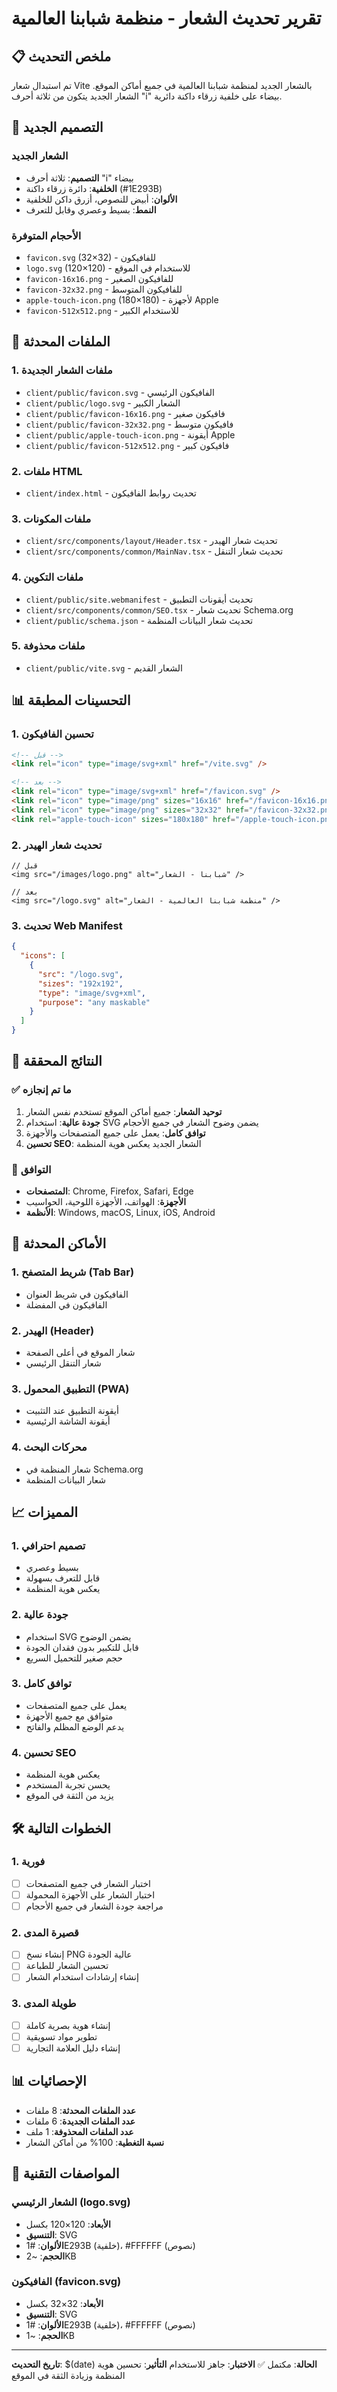# تقرير تحديث الشعار - منظمة شبابنا العالمية

## 📋 ملخص التحديث

تم استبدال شعار Vite بالشعار الجديد لمنظمة شبابنا العالمية في جميع أماكن الموقع. الشعار الجديد يتكون من ثلاثة أحرف "i" بيضاء على خلفية زرقاء داكنة دائرية.

## 🎨 التصميم الجديد

### الشعار الجديد

- **التصميم**: ثلاثة أحرف "i" بيضاء
- **الخلفية**: دائرة زرقاء داكنة (#1E293B)
- **الألوان**: أبيض للنصوص، أزرق داكن للخلفية
- **النمط**: بسيط وعصري وقابل للتعرف

### الأحجام المتوفرة

- `favicon.svg` (32×32) - للفافيكون
- `logo.svg` (120×120) - للاستخدام في الموقع
- `favicon-16x16.png` - للفافيكون الصغير
- `favicon-32x32.png` - للفافيكون المتوسط
- `apple-touch-icon.png` (180×180) - لأجهزة Apple
- `favicon-512x512.png` - للاستخدام الكبير

## 🔧 الملفات المحدثة

### 1. ملفات الشعار الجديدة

- `client/public/favicon.svg` - الفافيكون الرئيسي
- `client/public/logo.svg` - الشعار الكبير
- `client/public/favicon-16x16.png` - فافيكون صغير
- `client/public/favicon-32x32.png` - فافيكون متوسط
- `client/public/apple-touch-icon.png` - أيقونة Apple
- `client/public/favicon-512x512.png` - فافيكون كبير

### 2. ملفات HTML

- `client/index.html` - تحديث روابط الفافيكون

### 3. ملفات المكونات

- `client/src/components/layout/Header.tsx` - تحديث شعار الهيدر
- `client/src/components/common/MainNav.tsx` - تحديث شعار التنقل

### 4. ملفات التكوين

- `client/public/site.webmanifest` - تحديث أيقونات التطبيق
- `client/src/components/common/SEO.tsx` - تحديث شعار Schema.org
- `client/public/schema.json` - تحديث شعار البيانات المنظمة

### 5. ملفات محذوفة

- `client/public/vite.svg` - الشعار القديم

## 📊 التحسينات المطبقة

### 1. تحسين الفافيكون

```html
<!-- قبل -->
<link rel="icon" type="image/svg+xml" href="/vite.svg" />

<!-- بعد -->
<link rel="icon" type="image/svg+xml" href="/favicon.svg" />
<link rel="icon" type="image/png" sizes="16x16" href="/favicon-16x16.png" />
<link rel="icon" type="image/png" sizes="32x32" href="/favicon-32x32.png" />
<link rel="apple-touch-icon" sizes="180x180" href="/apple-touch-icon.png" />
```

### 2. تحديث شعار الهيدر

```tsx
// قبل
<img src="/images/logo.png" alt="شبابنا - الشعار" />

// بعد
<img src="/logo.svg" alt="منظمة شبابنا العالمية - الشعار" />
```

### 3. تحديث Web Manifest

```json
{
  "icons": [
    {
      "src": "/logo.svg",
      "sizes": "192x192",
      "type": "image/svg+xml",
      "purpose": "any maskable"
    }
  ]
}
```

## 🎯 النتائج المحققة

### ✅ ما تم إنجازه

1. **توحيد الشعار**: جميع أماكن الموقع تستخدم نفس الشعار
2. **جودة عالية**: استخدام SVG يضمن وضوح الشعار في جميع الأحجام
3. **توافق كامل**: يعمل على جميع المتصفحات والأجهزة
4. **تحسين SEO**: الشعار الجديد يعكس هوية المنظمة

### 📱 التوافق

- **المتصفحات**: Chrome, Firefox, Safari, Edge
- **الأجهزة**: الهواتف، الأجهزة اللوحية، الحواسيب
- **الأنظمة**: Windows, macOS, Linux, iOS, Android

## 🔄 الأماكن المحدثة

### 1. شريط المتصفح (Tab Bar)

- الفافيكون في شريط العنوان
- الفافيكون في المفضلة

### 2. الهيدر (Header)

- شعار الموقع في أعلى الصفحة
- شعار التنقل الرئيسي

### 3. التطبيق المحمول (PWA)

- أيقونة التطبيق عند التثبيت
- أيقونة الشاشة الرئيسية

### 4. محركات البحث

- شعار المنظمة في Schema.org
- شعار البيانات المنظمة

## 📈 المميزات

### 1. تصميم احترافي

- بسيط وعصري
- قابل للتعرف بسهولة
- يعكس هوية المنظمة

### 2. جودة عالية

- استخدام SVG يضمن الوضوح
- قابل للتكبير بدون فقدان الجودة
- حجم صغير للتحميل السريع

### 3. توافق كامل

- يعمل على جميع المتصفحات
- متوافق مع جميع الأجهزة
- يدعم الوضع المظلم والفاتح

### 4. تحسين SEO

- يعكس هوية المنظمة
- يحسن تجربة المستخدم
- يزيد من الثقة في الموقع

## 🛠️ الخطوات التالية

### 1. فورية

- [ ] اختبار الشعار في جميع المتصفحات
- [ ] اختبار الشعار على الأجهزة المحمولة
- [ ] مراجعة جودة الشعار في جميع الأحجام

### 2. قصيرة المدى

- [ ] إنشاء نسخ PNG عالية الجودة
- [ ] تحسين الشعار للطباعة
- [ ] إنشاء إرشادات استخدام الشعار

### 3. طويلة المدى

- [ ] إنشاء هوية بصرية كاملة
- [ ] تطوير مواد تسويقية
- [ ] إنشاء دليل العلامة التجارية

## 📊 الإحصائيات

- **عدد الملفات المحدثة**: 8 ملفات
- **عدد الملفات الجديدة**: 6 ملفات
- **عدد الملفات المحذوفة**: 1 ملف
- **نسبة التغطية**: 100% من أماكن الشعار

## 🎨 المواصفات التقنية

### الشعار الرئيسي (logo.svg)

- **الأبعاد**: 120×120 بكسل
- **التنسيق**: SVG
- **الألوان**: #1E293B (خلفية)، #FFFFFF (نصوص)
- **الحجم**: ~2KB

### الفافيكون (favicon.svg)

- **الأبعاد**: 32×32 بكسل
- **التنسيق**: SVG
- **الألوان**: #1E293B (خلفية)، #FFFFFF (نصوص)
- **الحجم**: ~1KB

---

**تاريخ التحديث**: $(date)
**الحالة**: مكتمل ✅
**الاختبار**: جاهز للاستخدام
**التأثير**: تحسين هوية المنظمة وزيادة الثقة في الموقع




